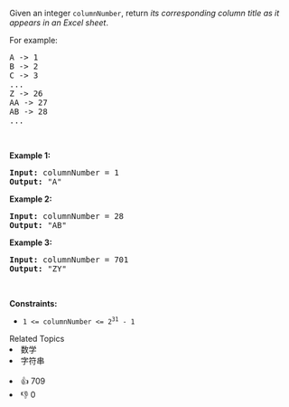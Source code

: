 <p>Given an integer <code>columnNumber</code>, return <em>its corresponding column title as it appears in an Excel sheet</em>.</p>

<p>For example:</p>

<pre>
A -&gt; 1
B -&gt; 2
C -&gt; 3
...
Z -&gt; 26
AA -&gt; 27
AB -&gt; 28 
...
</pre>

<p>&nbsp;</p> 
<p><strong class="example">Example 1:</strong></p>

<pre>
<strong>Input:</strong> columnNumber = 1
<strong>Output:</strong> "A"
</pre>

<p><strong class="example">Example 2:</strong></p>

<pre>
<strong>Input:</strong> columnNumber = 28
<strong>Output:</strong> "AB"
</pre>

<p><strong class="example">Example 3:</strong></p>

<pre>
<strong>Input:</strong> columnNumber = 701
<strong>Output:</strong> "ZY"
</pre>

<p>&nbsp;</p> 
<p><strong>Constraints:</strong></p>

<ul> 
 <li><code>1 &lt;= columnNumber &lt;= 2<sup>31</sup> - 1</code></li> 
</ul>

<div><div>Related Topics</div><div><li>数学</li><li>字符串</li></div></div><br><div><li>👍 709</li><li>👎 0</li></div>